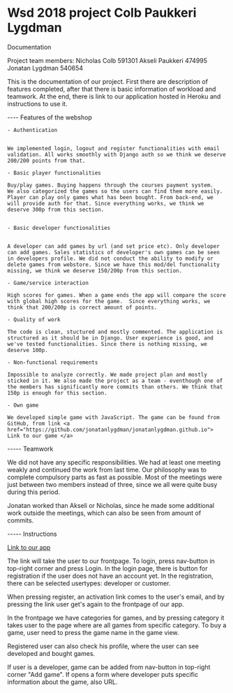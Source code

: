 # Wsd 2018 project Colb Paukkeri Lygdman

Documentation


Project team members:
Nicholas Colb 591301
Akseli Paukkeri 474995
Jonatan Lygdman 540654



This is the documentation of our project. First there are description of features completed, after that there is basic information of workload and teamwork. At the end, there is link to our application hosted in Heroku and instructions to use it.



---- Features of the webshop

    - Authentication


    We implemented login, logout and register functionalities with email validation. All works smoothly with Django auth so we think we deserve 200/200 points from that.

    - Basic player functionalities

    Buy/play games. Buying happens through the courses payment system.
	We also categorized the games so the users can find them more easily.
	Player can play only games what has been bought. From back-end, we will provide auth for that. Since everything works, we think we deserve 300p from this section.


    - Basic developer functionalities


    A developer can add games by url (and set price etc). Only developer can add games. Sales statistics of developer's own games can be seen in developers profile. We did not conduct the ability to modify or delete games from webstore. Since we have this mod/del functionality missing, we think we deserve 150/200p from this section.

    - Game/service interaction

    High scores for games. When a game ends the app will compare the score with global high scores for the game.  Since everything works, we think that 200/200p is correct amount of points.

    - Quality of work

    The code is clean, stuctured and mostly commented. The application is structured as it should be in Django. User experience is good, and we've tested functionalities. Since there is nothing missing, we deserve 100p.

    - Non-functional requirements

    Impossible to analyze correctly. We made project plan and mostly sticked in it. We also made the project as a team - eventhough one of the members has significantly more commits than others. We think that 150p is enough for this section.

    - Own game

    We developed simple game with JavaScript. The game can be found from GitHub, from link <a href="https://github.com/jonatanlygdman/jonatanlygdman.github.io"> Link to our game </a>


  -----  Teamwork

  We did not have any specific responsibilities. We had at least one meeting weakly and continued the work from last time. Our philosophy was to complete compulsory parts as fast as possible. Most of the meetings were just between two members instead of three, since we all were quite busy during this period.

  Jonatan worked than Akseli or Nicholas, since he made some additional work outside the meetings, which can also be seen from amount of commits.

  ----- Instructions

  <a href="http://webstorefinal.herokuapp.com/games">Link to our app</a>

  The link will take the user to our frontpage. To login, press nav-button in top-right corner and press Login. In the login page, there is button for registration if the user does not have an account yet. In the registration, there can be selected usertypes: developer or customer.

  When pressing register, an activation link comes to the user's email, and by pressing the link user get's again to the frontpage of our app.

  In the frontpage we have categories for games, and by pressing category it takes user to the page where are all games from specific category. To buy a game, user need to press the game name in the game view.

  Registered user can also check his profile, where the user can see developed and bought games.

  If user is a developer, game can be added from nav-button in top-right corner "Add game". If opens a form where developer puts specific information about the game, also URL.
